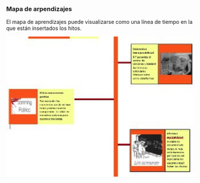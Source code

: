 ### **Mapa de arpendizajes**

El mapa de aprendizajes puede visualizarse como una línea de tiempo en la que están insertados los hitos.

![](/assets/docART_g11.png)

